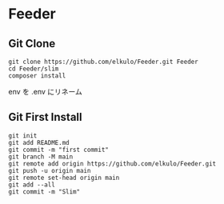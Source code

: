 # Feeder

## Git Clone

~~~
git clone https://github.com/elkulo/Feeder.git Feeder
cd Feeder/slim
composer install
~~~

env を .env にリネーム

## Git First Install

~~~
git init
git add README.md 
git commit -m "first commit"
git branch -M main
git remote add origin https://github.com/elkulo/Feeder.git
git push -u origin main
git remote set-head origin main
git add --all
git commit -m "Slim"
~~~